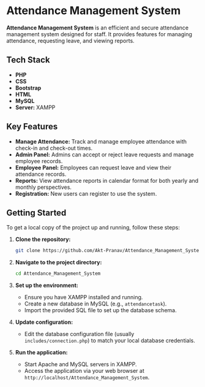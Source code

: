 # Attendance Management System

**Attendance Management System** is an efficient and secure attendance management system designed for staff. It provides features for managing attendance, requesting leave, and viewing reports.


## Tech Stack

- **PHP**
- **CSS**
- **Bootstrap**
- **HTML**
- **MySQL**
- **Server:** XAMPP

## Key Features

- **Manage Attendance:** Track and manage employee attendance with check-in and check-out times.
- **Admin Panel:** Admins can accept or reject leave requests and manage employee records.
- **Employee Panel:** Employees can request leave and view their attendance records.
- **Reports:** View attendance reports in calendar format for both yearly and monthly perspectives.
- **Registration:** New users can register to use the system.

## Getting Started

To get a local copy of the project up and running, follow these steps:

1. **Clone the repository:**
    ```sh
    git clone https://github.com/Akt-Pranav/Attendance_Management_System.git
    ```

2. **Navigate to the project directory:**
    ```sh
    cd Attendance_Management_System
    ```

3. **Set up the environment:**
    - Ensure you have XAMPP installed and running.
    - Create a new database in MySQL (e.g., `attendancetask`).
    - Import the provided SQL file to set up the database schema.

4. **Update configuration:**
    - Edit the database configuration file (usually `includes/connection.php`) to match your local database credentials.

5. **Run the application:**
    - Start Apache and MySQL servers in XAMPP.
    - Access the application via your web browser at `http://localhost/Attendance_Management_System`.


